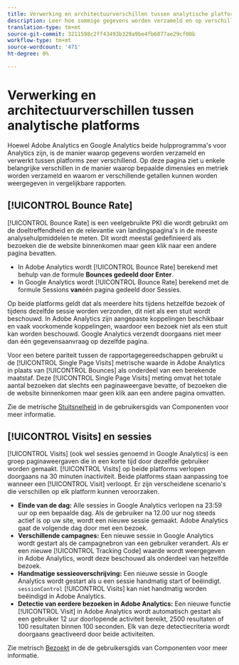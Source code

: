 ```yaml
---
title: Verwerking en architectuurverschillen tussen analytische platforms
description: Leer hoe sommige gegevens worden verzameld en op verschillende platforms worden weergegeven, zoals Adobe Analytics en Google Analytics.
translation-type: tm+mt
source-git-commit: 3211598c2ff43493b329a9be4fb6877ae29cf08b
workflow-type: tm+mt
source-wordcount: '471'
ht-degree: 0%

---
```



# Verwerking en architectuurverschillen tussen analytische platforms

Hoewel Adobe Analytics en Google Analytics beide hulpprogramma&#39;s voor Analytics zijn, is de manier waarop gegevens worden verzameld en verwerkt tussen platforms zeer verschillend. Op deze pagina ziet u enkele belangrijke verschillen in de manier waarop bepaalde dimensies en metriek worden verzameld en waarom er verschillende getallen kunnen worden weergegeven in vergelijkbare rapporten.

## [!UICONTROL Bounce Rate]

[!UICONTROL Bounce Rate] is een veelgebruikte PKI die wordt gebruikt om de doeltreffendheid en de relevantie van landingspagina&#39;s in de meeste analysehulpmiddelen te meten. Dit wordt meestal gedefinieerd als bezoeken die de website binnenkomen maar geen klik naar een andere pagina bevatten.

* In Adobe Analytics wordt [!UICONTROL Bounce Rate] berekend met behulp van de formule **Bounces gedeeld door Enter**.
* In Google Analytics wordt [!UICONTROL Bounce Rate] berekend met de formule Sessions **van**&#x200B;één pagina gedeeld door Sessies.

Op beide platforms geldt dat als meerdere hits tijdens hetzelfde bezoek of tijdens dezelfde sessie worden verzonden, dit niet als een stuit wordt beschouwd. In Adobe Analytics zijn aangepaste koppelingen beschikbaar en vaak voorkomende koppelingen, waardoor een bezoek niet als een stuit kan worden beschouwd. Google Analytics verzendt doorgaans niet meer dan één gegevensaanvraag op dezelfde pagina.

Voor een betere pariteit tussen de rapportagegereedschappen gebruikt u de [!UICONTROL Single Page Visits] metrische waarde in Adobe Analytics in plaats van [!UICONTROL Bounces] als onderdeel van een berekende maatstaf. Deze [!UICONTROL Single Page Visits] meting omvat het totale aantal bezoeken dat slechts een paginaweergave bevatte, of bezoeken die de website binnenkomen maar geen klik aan een andere pagina omvatten.

Zie de metrische [Stuitsnelheid](/help/components/c-variables/c-metrics/metrics-bounce-rate.md) in de gebruikersgids van Componenten voor meer informatie.

## [!UICONTROL Visits] en sessies

[!UICONTROL Visits] (ook wel sessies genoemd in Google Analytics) is een groep paginaweergaven die in een korte tijd door dezelfde gebruiker worden gemaakt. [!UICONTROL Visits] op beide platforms verlopen doorgaans na 30 minuten inactiviteit. Beide platforms staan aanpassing toe wanneer een [!UICONTROL Visit] verloopt. Er zijn verscheidene scenario&#39;s die verschillen op elk platform kunnen veroorzaken.

* **Einde van de dag:** Alle sessies in Google Analytics verlopen na 23:59 uur op een bepaalde dag. Als de gebruiker na 12.00 uur nog steeds actief is op uw site, wordt een nieuwe sessie gemaakt. Adobe Analytics gaat de volgende dag door met een bezoek.
* **Verschillende campagnes:** Een nieuwe sessie in Google Analytics wordt gestart als de campagnebron van een gebruiker verandert. Als er een nieuwe [!UICONTROL Tracking Code] waarde wordt weergegeven in Adobe Analytics, wordt deze beschouwd als onderdeel van hetzelfde bezoek.
* **Handmatige sessieoverschrijving:** Een nieuwe sessie in Google Analytics wordt gestart als u een sessie handmatig start of beëindigt. `sessionControl` [!UICONTROL Visits] kan niet handmatig worden beëindigd in Adobe Analytics.
* **Detectie van eerdere bezoeken in Adobe Analytics:** Een nieuwe functie [!UICONTROL Visit] in Adobe Analytics wordt automatisch gestart als een gebruiker 12 uur doorlopende activiteit bereikt, 2500 resultaten of 100 resultaten binnen 100 seconden. Elk van deze detectiecriteria wordt doorgaans geactiveerd door beide activiteiten.

Zie metrisch [Bezoekt](/help/components/c-variables/c-metrics/metrics-visit.md) in de de gebruikersgids van Componenten voor meer informatie.
